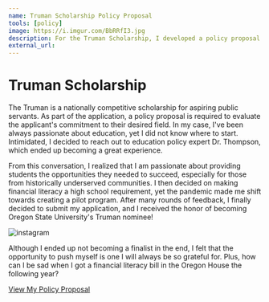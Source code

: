 ```yaml
---
name: Truman Scholarship Policy Proposal
tools: [policy]
image: https://i.imgur.com/BbRRfI3.jpg
description: For the Truman Scholarship, I developed a policy proposal focused on creating a pilot program for financial literacy.
external_url: 
---
```



# Truman Scholarship

The Truman is a nationally competitive scholarship for aspiring public servants. As part of the application, a policy proposal is required to evaluate the applicant's commitment to their desired field. In my case, I've been always passionate about education, yet I did not know where to start. Intimidated, I decided to reach out to education policy expert Dr. Thompson, which ended up becoming a great experience. 

From this conversation, I realized that I am passionate about providing students the opportunities they needed to succeed, especially for those from historically underserved communities. I then decided on making financial literacy a high school requirement, yet the pandemic made me shift towards creating a pilot program. After many rounds of feedback, I finally decided to submit my application, and I received the honor of becoming Oregon State University's Truman nominee!

![instagram](https://i.imgur.com/VZL4QQb.png)

Although I ended up not becoming a finalist in the end, I felt that the opportunity to push myself is one I will always be so grateful for. Plus, how can I be sad when I got a financial literacy bill in the Oregon House the following year?

<p class="text-center">

<a class="btn btn-outline-primary" href="https://docs.google.com/document/d/1MtlAkUD6i7IFPNoy_WfO1cny5Uf8oDmO90qk9CUWyP0/edit?usp=sharing" target="_blank" role="button">View My Policy Proposal</a> 
  
</p>

